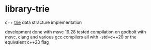 # library-trie
c++ [trie](https://en.wikipedia.org/wiki/Trie) data stracture implementation

development done with msvc 19.28
tested compilation on godbolt with msvc, clang and various gcc compilers all with -std=c++20 or the equivalent c++20 flag